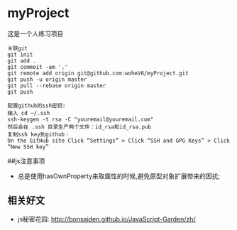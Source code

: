 # myProject
这是一个人练习项目
```
关联git
git init
git add .
git commoit -am '.'
git remote add origin git@github.com:woheV6/myProject.git
git push -u origin master
git pull --rebase origin master
git push 
```
```
配置github的ssh密钥:
输入 cd ~/.ssh
ssh-keygen -t rsa -C "youremail@youremail.com"
然后会在 .ssh 目录生产两个文件：id_rsa和id_rsa.pub
复制ssh key到github：
On the GitHub site Click “Settings” > Click “SSH and GPG Keys” > Click “New SSH key”
```

##js注意事项
- 总是使用hasOwnProperty来取属性的时候,避免原型对象扩展带来的困扰;
## 相关好文
- js秘密花园: http://bonsaiden.github.io/JavaScript-Garden/zh/